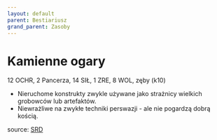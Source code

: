 ```yaml
---
layout: default
parent: Bestiariusz
grand_parent: Zasoby
---
```


# Kamienne ogary

12 OCHR, 2 Pancerza, 14 SIŁ, 1 ZRE, 8 WOL, zęby (k10)  

- Nieruchome konstrukty zwykle używane jako strażnicy wielkich grobowców lub artefaktów.
- Niewrażliwe na zwykłe techniki perswazji - ale nie pogardzą dobrą kością.

source: [SRD](./cairn-srd-pl.md#bestiariusz)
